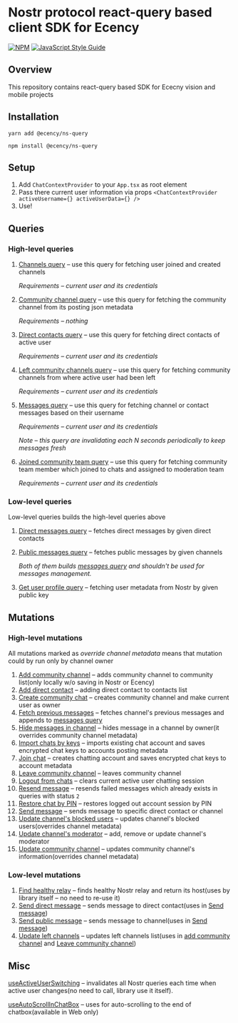 # Nostr protocol react-query based client SDK for Ecency
[![NPM](https://img.shields.io/npm/v/@ecency/ns-query.svg)](https://www.npmjs.com/package/@ecency/ns-query) [![JavaScript Style Guide](https://img.shields.io/badge/code_style-standard-brightgreen.svg)](https://standardjs.com)

## Overview
This repository contains react-query based SDK for Ececny vision and mobile projects
## Installation
``yarn add @ecency/ns-query``

``npm install @ecency/ns-query``
## Setup
1. Add `ChatContextProvider` to your `App.tsx` as root element
2. Pass there current user information via props `<ChatContextProvider activeUsername={} activeUserData={} />`
3. Use!

## Queries
### High-level queries
1. [Channels query](lib/queries/channels-query.ts) – use this query for fetching user joined and created channels
   
   _Requirements – current user and its credentials_  
2. [Community channel query](lib/queries/community-channel-query.ts) – use this query for fetching the community channel from its posting json metadata

   _Requirements – nothing_
3. [Direct contacts query](lib/queries/direct-contacts-query.ts) – use this query for fetching direct contacts of active user

    _Requirements – current user and its credentials_
4. [Left community channels query](lib/queries/left-community-channels-query.ts) – use this query for fetching community channels from where active user had been left

   _Requirements – current user and its credentials_
5. [Messages query](lib/queries/messages-query.ts) – use this query for fetching channel or contact messages based on their username

   _Requirements – current user and its credentials_
   
    _Note – this query are invalidating each N seconds periodically to keep messages fresh_
6. [Joined community team query](lib/queries/nostr-joined-community-team-query.ts) – use this query for fetching community team member which joined to chats and assigned to moderation team

    _Requirements – current user and its credentials_

### Low-level queries
Low-level queries builds the high-level queries above
1. [Direct messages query](lib/nostr/queries/direct-messages-query.ts) – fetches direct messages by given direct contacts
2. [Public messages query](lib/nostr/queries/public-messages-query.ts) – fetches public messages by given channels

    _Both of them builds [messages query](lib/queries/messages-query.ts) and shouldn't be used for messages management._
3. [Get user profile query](lib/nostr/queries/get-user-profile-query.ts) – fetching user metadata from Nostr by given public key

## Mutations
### High-level mutations
All mutations marked as _override channel metadata_ means that mutation could by run only by channel owner
1. [Add community channel](lib/mutations/add-community-channel.ts) – adds community channel to community list(only locally w/o saving in Nostr or Ecency)
2. [Add direct contact](lib/mutations/add-direct-contact.ts) – adding direct contact to contacts list
3. [Create community chat](lib/mutations/create-community-chat.ts) – creates community channel and make current user as owner
4. [Fetch previous messages](lib/mutations/fetch-previous-messages.ts) – fetches channel's previous messages and appends to [messages query](lib/queries/messages-query.ts)
5. [Hide messages in channel](lib/mutations/hide-message-in-channel.ts) – hides message in a channel by owner(it overrides community channel metadata)
6. [Import chats by keys](lib/mutations/import-chat-by-keys.ts) – imports existing chat account and saves encrypted chat keys to accounts posting metadata
7. [Join chat](lib/mutations/join-chat.ts) – creates chatting account and saves encrypted chat keys to account metadata
8. [Leave community channel](lib/mutations/leave-community-channel.ts) – leaves community channel
9. [Logout from chats](lib/mutations/logout-from-chats.tsx) – clears current active user chatting session
10. [Resend message](lib/mutations/resend-message.ts) – resends failed messages which already exists in queries with status `2`
11. [Restore chat by PIN](lib/mutations/restore-chat-by-pin.ts) – restores logged out account session by PIN
12. [Send message](lib/mutations/send-message.ts) – sends message to specific direct contact or channel
13. [Update channel's blocked users](lib/mutations/update-channel-blocked-users.ts) – updates channel's blocked users(overrides channel metadata)
14. [Update channel's moderator](lib/mutations/update-channel-moderator.ts) – add, remove or update channel's moderator
15. [Update community channel](lib/mutations/update-community-channel.ts) – updates community channel's information(overrides channel metadata)
### Low-level mutations
1. [Find healthy relay](lib/nostr/mutations/find-healthy-relay.ts) – finds healthy Nostr relay and return its host(uses by library itself – no need to re-use it)
2. [Send direct message](lib/nostr/mutations/send-direct-message.ts) – sends message to direct contact(uses in [Send message](lib/mutations/send-message.ts))
3. [Send public message](lib/nostr/queries/public-messages-query.ts) – sends message to channel(uses in [Send message](lib/mutations/send-message.ts))
4. [Update left channels](lib/nostr/mutations/update-left-channels.ts) – updates left channels list(uses in [add community channel](lib/mutations/add-community-channel.ts) and [Leave community channel](lib/mutations/leave-community-channel.ts))

## Misc
[useActiveUserSwitching](lib/hooks/use-active-user-switching.ts) – invalidates all Nostr queries each time when active user changes(no need to call, library use it itself).

[useAutoScrollInChatBox](lib/hooks/use-auto-scroll-in-chat-box.ts) – uses for auto-scrolling to the end of chatbox(available in Web only)
